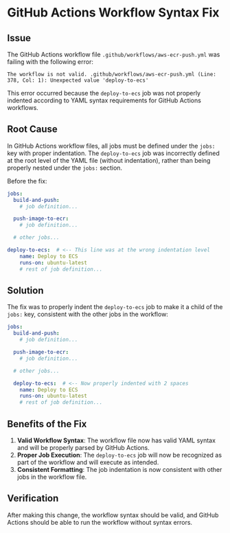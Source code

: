 # GitHub Actions Workflow Syntax Fix

## Issue

The GitHub Actions workflow file `.github/workflows/aws-ecr-push.yml` was failing with the following error:

```
The workflow is not valid. .github/workflows/aws-ecr-push.yml (Line: 378, Col: 1): Unexpected value 'deploy-to-ecs'
```

This error occurred because the `deploy-to-ecs` job was not properly indented according to YAML syntax requirements for GitHub Actions workflows.

## Root Cause

In GitHub Actions workflow files, all jobs must be defined under the `jobs:` key with proper indentation. The `deploy-to-ecs` job was incorrectly defined at the root level of the YAML file (without indentation), rather than being properly nested under the `jobs:` section.

Before the fix:
```yaml
jobs:
  build-and-push:
    # job definition...

  push-image-to-ecr:
    # job definition...

  # other jobs...

deploy-to-ecs:  # <-- This line was at the wrong indentation level
    name: Deploy to ECS
    runs-on: ubuntu-latest
    # rest of job definition...
```

## Solution

The fix was to properly indent the `deploy-to-ecs` job to make it a child of the `jobs:` key, consistent with the other jobs in the workflow:

```yaml
jobs:
  build-and-push:
    # job definition...

  push-image-to-ecr:
    # job definition...

  # other jobs...

  deploy-to-ecs:  # <-- Now properly indented with 2 spaces
    name: Deploy to ECS
    runs-on: ubuntu-latest
    # rest of job definition...
```

## Benefits of the Fix

1. **Valid Workflow Syntax**: The workflow file now has valid YAML syntax and will be properly parsed by GitHub Actions.
2. **Proper Job Execution**: The `deploy-to-ecs` job will now be recognized as part of the workflow and will execute as intended.
3. **Consistent Formatting**: The job indentation is now consistent with other jobs in the workflow file.

## Verification

After making this change, the workflow syntax should be valid, and GitHub Actions should be able to run the workflow without syntax errors.